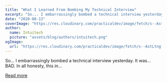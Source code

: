```yaml
---
title: "What I Learned From Bombing My Technical Interview"
excerpt: "So... I embarrassingly bombed a technical interview yesterday. It was... BAD. In all honesty, this in..."
date: "2020-08-13"
coverImage: "https://res.cloudinary.com/practicaldev/image/fetch/s--AstLtngf--/c_imagga_scale,f_auto,fl_progressive,h_420,q_auto,w_1000/https://dev-to-uploads.s3.amazonaws.com/i/pyb2mvykaj4uh9y6fwb6.png"
author:
  name: Intuitech
  picture: "assets/blog/authors/intuitech.png"
ogImage:
  url: "https://res.cloudinary.com/practicaldev/image/fetch/s--AstLtngf--/c_imagga_scale,f_auto,fl_progressive,h_420,q_auto,w_1000/https://dev-to-uploads.s3.amazonaws.com/i/pyb2mvykaj4uh9y6fwb6.png"
---
```


So... I embarrassingly bombed a technical interview yesterday. It was... BAD. In all honesty, this in...

[Read more](https://dev.to/ceeoreo/what-i-learned-from-bombing-my-technical-interview-22b5)
